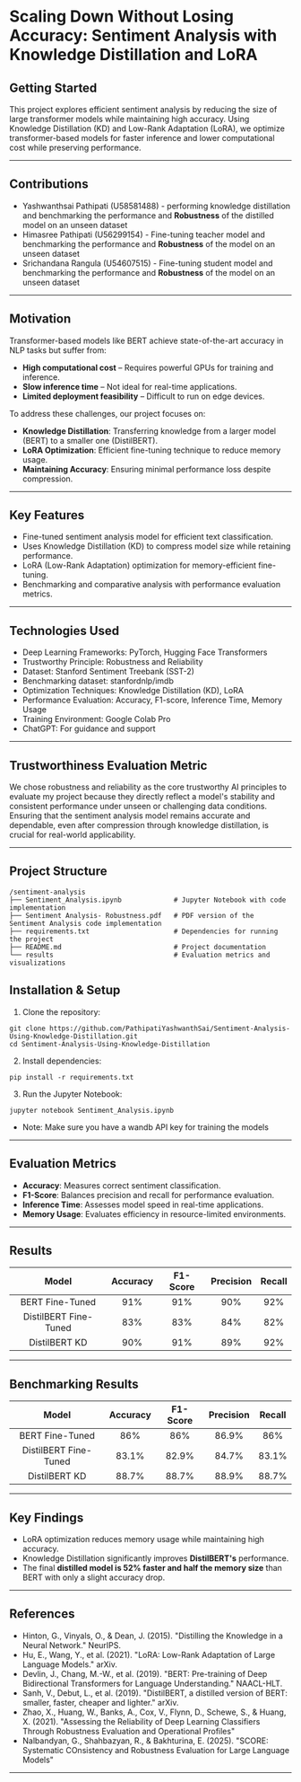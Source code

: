 # **Scaling Down Without Losing Accuracy: Sentiment Analysis with Knowledge Distillation and LoRA**

## **Getting Started**
This project explores efficient sentiment analysis by reducing the size of large transformer models while maintaining high accuracy. Using Knowledge Distillation (KD) and Low-Rank Adaptation (LoRA), we optimize transformer-based models for faster inference and lower computational cost while preserving performance.

---

## **Contributions**
- Yashwanthsai Pathipati (U58581488) - performing knowledge distillation and benchmarking the performance and **Robustness** of the distilled model on an unseen dataset
- Himasree Pathipati (U56299154) - Fine-tuning teacher model and benchmarking the performance and **Robustness** of the model on an unseen dataset
- Srichandana Rangula (U54607515) - Fine-tuning student model and benchmarking the performance and **Robustness** of the model on an unseen dataset

---

## **Motivation**
Transformer-based models like BERT achieve state-of-the-art accuracy in NLP tasks but suffer from:

- **High computational cost** – Requires powerful GPUs for training and inference.
- **Slow inference time** – Not ideal for real-time applications.
- **Limited deployment feasibility** – Difficult to run on edge devices.

To address these challenges, our project focuses on:
- **Knowledge Distillation**: Transferring knowledge from a larger model (BERT) to a smaller one (DistilBERT).
- **LoRA Optimization**: Efficient fine-tuning technique to reduce memory usage.
- **Maintaining Accuracy**: Ensuring minimal performance loss despite compression.

---

## **Key Features**
- Fine-tuned sentiment analysis model for efficient text classification. 
- Uses Knowledge Distillation (KD) to compress model size while retaining performance. 
- LoRA (Low-Rank Adaptation) optimization for memory-efficient fine-tuning. 
- Benchmarking and comparative analysis with performance evaluation metrics.

---

## **Technologies Used**
- Deep Learning Frameworks: PyTorch, Hugging Face Transformers 
- Trustworthy Principle: Robustness and Reliability
- Dataset: Stanford Sentiment Treebank (SST-2)
- Benchmarking dataset: stanfordnlp/imdb
- Optimization Techniques: Knowledge Distillation (KD), LoRA 
- Performance Evaluation: Accuracy, F1-score, Inference Time, Memory Usage
- Training Environment: Google Colab Pro
- ChatGPT: For guidance and support

---

## **Trustworthiness Evaluation Metric**
We chose robustness and reliability as the core trustworthy AI principles to evaluate my project because they directly reflect a model's stability and consistent performance under unseen or challenging data conditions. Ensuring that the sentiment analysis model remains accurate and dependable, even after compression through knowledge distillation, is crucial for real-world applicability.

---

## **Project Structure**
```
/sentiment-analysis
├── Sentiment_Analysis.ipynb             # Jupyter Notebook with code implementation
├── Sentiment Analysis- Robustness.pdf   # PDF version of the Sentiment Analysis code implementation
├── requirements.txt                     # Dependencies for running the project
├── README.md                            # Project documentation
└── results                              # Evaluation metrics and visualizations

```

## **Installation & Setup**
1. Clone the repository:

```
git clone https://github.com/PathipatiYashwanthSai/Sentiment-Analysis-Using-Knowledge-Distillation.git
cd Sentiment-Analysis-Using-Knowledge-Distillation
```

2. Install dependencies:

```
pip install -r requirements.txt
```

3. Run the Jupyter Notebook:

```
jupyter notebook Sentiment_Analysis.ipynb
```

- Note: Make sure you have a wandb API key for training the models
---

## **Evaluation Metrics**
- **Accuracy**: Measures correct sentiment classification.
- **F1-Score**: Balances precision and recall for performance evaluation.
- **Inference Time**: Assesses model speed in real-time applications.
- **Memory Usage**: Evaluates efficiency in resource-limited environments.

---

## **Results**

|         Model         | Accuracy | F1-Score | Precision | Recall |
|:---------------------:|:--------:|:--------:|:---------:|:------:|
|    BERT Fine-Tuned    |   91%    |   91%    |    90%    |  92%   |
| DistilBERT Fine-Tuned |   83%    |   83%	   |    84%    |  82%   |
|     DistilBERT KD     |   90%    |   91%    |    89%    |  92%   |

---

## **Benchmarking Results**

|         Model         | Accuracy | F1-Score | Precision | Recall |
|:---------------------:|:--------:|:--------:|:---------:|:------:|
|    BERT Fine-Tuned    |   86%    |   86%    |    86.9%    |  86%   |
| DistilBERT Fine-Tuned |   83.1%    |   82.9%	   |    84.7%    |  83.1%   |
|     DistilBERT KD     |   88.7%    |   88.7%    |    88.9%    |  88.7%   |

---

## **Key Findings**

- LoRA optimization reduces memory usage while maintaining high accuracy.
- Knowledge Distillation significantly improves **DistilBERT's** performance.
- The final **distilled model is 52% faster and half the memory size** than BERT with only a slight accuracy drop.

---

## **References**
- Hinton, G., Vinyals, O., & Dean, J. (2015). "Distilling the Knowledge in a Neural Network." NeurIPS. 
- Hu, E., Wang, Y., et al. (2021). "LoRA: Low-Rank Adaptation of Large Language Models." arXiv.
- Devlin, J., Chang, M.-W., et al. (2019). "BERT: Pre-training of Deep Bidirectional Transformers for Language Understanding." NAACL-HLT.
- Sanh, V., Debut, L., et al. (2019). "DistilBERT, a distilled version of BERT: smaller, faster, cheaper and lighter." arXiv.
- ⁠Zhao, X., Huang, W., Banks, A., Cox, V., Flynn, D., Schewe, S., & Huang, X. (2021). "Assessing the Reliability of Deep Learning Classifiers Through Robustness Evaluation and Operational Profiles"
- Nalbandyan, G., Shahbazyan, R., & Bakhturina, E. (2025). "SCORE: Systematic COnsistency and Robustness Evaluation for Large Language Models"

---
